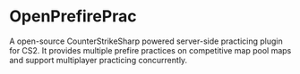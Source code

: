 # OpenPrefirePrac
A open-source CounterStrikeSharp powered server-side practicing plugin for CS2. It provides multiple prefire practices on competitive map pool maps and support multiplayer practicing concurrently.
